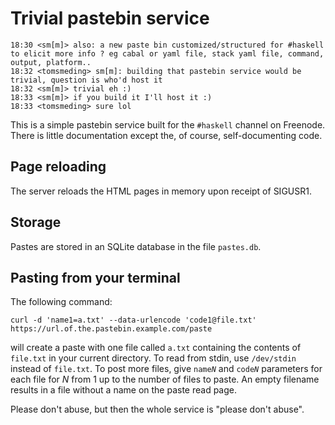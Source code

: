 # Trivial pastebin service

    18:30 <sm[m]> also: a new paste bin customized/structured for #haskell to elicit more info ? eg cabal or yaml file, stack yaml file, command, output, platform..
    18:32 <tomsmeding> sm[m]: building that pastebin service would be trivial, question is who'd host it
    18:32 <sm[m]> trivial eh :)
    18:33 <sm[m]> if you build it I'll host it :)
    18:33 <tomsmeding> sure lol

This is a simple pastebin service built for the `#haskell` channel on Freenode.
There is little documentation except the, of course, self-documenting code.


## Page reloading

The server reloads the HTML pages in memory upon receipt of SIGUSR1.

## Storage

Pastes are stored in an SQLite database in the file `pastes.db`.

## Pasting from your terminal

The following command:

    curl -d 'name1=a.txt' --data-urlencode 'code1@file.txt' https://url.of.the.pastebin.example.com/paste

will create a paste with one file called `a.txt` containing the contents of
`file.txt` in your current directory. To read from stdin, use `/dev/stdin`
instead of `file.txt`. To post more files, give <code>name<i>N</i></code> and
<code>code<i>N</i></code> parameters for each file for _N_ from 1 up to the
number of files to paste. An empty filename results in a file without a name on
the paste read page.

Please don't abuse, but then the whole service is "please don't abuse".

